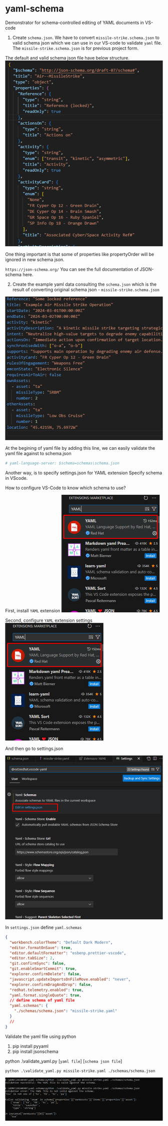 # yaml-schema

Demonstrator for schema-controlled editing of YAML documents in VS-code

1. Create `schema.json`.
   We have to convert `missile-strike.schema.json` to valid schema json which we can use in our VS-code to validate `yaml` file. The `missile-strike.schema.json` is for previous project form.

The default and valid schema json file have below structure.
![Structure of JSON schema for validation](./images/Default%20Schema%20Structure.png)

One thing important is that some of properties like propertyOrder will be ignored in new schema json.

`https://json-schema.org/`
You can see the full documentation of JSON-schema here.

2. Create the example yaml data consulting the `schema.json` which is the result of converting original schema json - `missile-strike.schema.json`

![missilte-strike.yaml](./images/yaml.png)

At the begining of yaml file by adding this line, we can easily validate the yaml file against to schema.json

```yaml
# yaml-language-server: $schema=schemas\schema.json
```

Another way, is to specify settings.json for YAML extension
Specify schema in VScode.

How to configure VS-Code to know which schema to use?

First, install `YAML` extension
![yaml extension](./images/yaml%20extension.png)

Second, configure `YAML` extension settings
![yaml extension settings](./images/yaml%20extension.png)

And then go to settings.json

![settings.json](./images/settings.png)

In `settings.json` define `yaml.schemas`

```json
{
  "workbench.colorTheme": "Default Dark Modern",
  "editor.formatOnSave": true,
  "editor.defaultFormatter": "esbenp.prettier-vscode",
  "editor.tabSize": 2,
  "git.confirmSync": false,
  "git.enableSmartCommit": true,
  "explorer.confirmDelete": false,
  "javascript.updateImportsOnFileMove.enabled": "never",
  "explorer.confirmDragAndDrop": false,
  "redhat.telemetry.enabled": true,
  "yaml.format.singleQuote": true,
  // define schema of yaml file
  "yaml.schemas": {
    "./schemas/schema.json": "missile-strike.yaml"
  }
  //
}
```

Validate the yaml file using python

1. pip install pyyaml
2. pip install jsonschema

python .\validate_yaml.py [`yaml file`] [`schema json file`]

```shell
python .\validate_yaml.py missile-strike.yaml ./schemas/schema.json
```

![result](./images/result.png)

